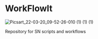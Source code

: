 # WorkFlowIt
![Picsart_22-03-20_09-52-26-010 (1) (1) (1)](https://user-images.githubusercontent.com/36916707/159449764-c422704f-78c9-416c-acd3-3a24760e3044.png)




Repository for SN scripts and workflows 
